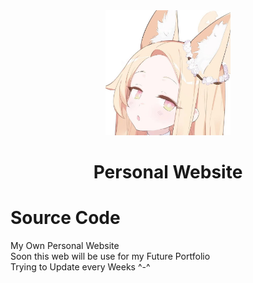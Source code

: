 <div align="center">
<img src="seia33.jpg" alt="seia33" width="200"/>
<h1>Personal Website</h1>
</div>

# Source Code
My Own Personal Website <br>
Soon this web will be use for my Future Portfolio<br>
Trying to Update every Weeks ^-^ <br>
